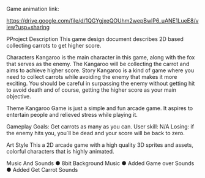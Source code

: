 Game animation link:

https://drive.google.com/file/d/1QGYgjxeQOUhm2wepBwlP6_uANE1LueE8/view?usp=sharing

PProject Description
This game design document describes 2D based collecting carrots to get higher score.
 
Characters
Kangaroo is the main character in this game, along with the fox that serves as the enemy. The Kangaroo will be collecting the carrot and aims to achieve higher score.
Story
Kangaroo is a kind of game where you need to collect carrots while avoiding the enemy that makes it more exciting. You should be careful in surpassing the enemy without getting hit to avoid death and of course, getting the higher score as your main objective.
 
Theme
Kangaroo Game is just a simple and fun arcade game. It aspires to entertain people and relieved stress while playing it.
 
Gameplay
Goals: Get carrots as many as you can.
User skill: N/A
Losing: if the enemy hits you, you`ll be dead and your score will be back to zero.
 
 
Art Style
This a 2D arcade game with a high quality 3D sprites and assets, colorful characters that is highly animated.
 
Music And Sounds
●      8bit Background Music
●     Added Game over Sounds
●     Added Get Carrot Sounds
